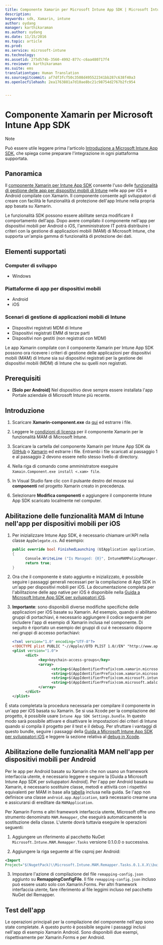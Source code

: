 ```yaml
---
title: Componente Xamarin per Microsoft Intune App SDK | Microsoft Intune
description: 
keywords: sdk, Xamarin, intune
author: oydang
manager: karthikaraman
ms.author: oydang
ms.date: 11/15/2016
ms.topic: article
ms.prod: 
ms.service: microsoft-intune
ms.technology: 
ms.assetid: 275d574b-3560-4992-877c-c6aa480717f4
ms.reviewer: karthikaraman
ms.suite: ems
translationtype: Human Translation
ms.sourcegitcommit: af7df3fcf50c3508d495522341bb287c638f40a3
ms.openlocfilehash: 2ea1763881a7d10ae8bc21c98754d2767b2fc954


---
```


# <a name="microsoft-intune-app-sdk-xamarin-component"></a>Componente Xamarin per Microsoft Intune App SDK

> [!NOTE]
> Può essere utile leggere prima l'articolo [Introduzione a Microsoft Intune App SDK](intune-app-sdk-get-started.md), che spiega come preparare l'integrazione in ogni piattaforma supportata.



## <a name="overview"></a>Panoramica
Il [componente Xamarin per Intune App SDK](https://components.xamarin.com/view/microsoft.intune.mam) consente l'uso delle [funzionalità di gestione delle app per dispositivi mobili di Intune](/intune/deploy-use/protect-app-data-using-mobile-app-management-policies-with-microsoft-intune) nelle app per iOS e Android compilate con Xamarin. Il componente consente agli sviluppatori di creare con facilità le funzionalità di protezione dell'app Intune nella propria app basata su Xamarin.

Le funzionalità SDK possono essere abilitate senza modificare il comportamento dell'app. Dopo avere compilato il componente nell'app per dispositivi mobili per Android o iOS, l'amministratore IT potrà distribuire i criteri con la gestione di applicazioni mobili (MAM) di Microsoft Intune, che supporta un'ampia gamma di funzionalità di protezione dei dati.

## <a name="whats-supported"></a>Elementi supportati

### <a name="developer-machines"></a>Computer di sviluppo
* Windows


### <a name="mobile-app-platforms"></a>Piattaforme di app per dispositivi mobili
* Android
* iOS


### <a name="intune-mobile-application-management-scenarios"></a>Scenari di gestione di applicazioni mobili di Intune

* Dispositivi registrati MDM di Intune
* Dispositivi registrati EMM di terze parti
* Dispositivi non gestiti (non registrati con MDM)

Le app Xamarin compilate con il componente Xamarin per Intune App SDK possono ora ricevere i criteri di gestione delle applicazioni per dispositivi mobili (MAM) di Intune sia sui dispositivi registrati per la gestione dei dispositivi mobili (MDM) di Intune che su quelli non registrati.

## <a name="prerequisites"></a>Prerequisiti

* **[Solo per Android]** Nel dispositivo deve sempre essere installata l'app Portale aziendale di Microsoft Intune più recente.

## <a name="get-started"></a>Introduzione

1.  Scaricare **Xamarin-component.exe** da [qui](https://components.xamarin.com/submit/xpkg) ed estrarre i file.

2. Leggere le [condizioni di licenza](https://components.xamarin.com/license/microsoft.intune.mam) per il componente Xamarin per le funzionalità MAM di Microsoft Intune.

3.  Scaricare la cartella del componente Xamarin per Intune App SDK da [GitHub](https://github.com/msintuneappsdk/intune-app-sdk-xamarin) o [Xamarin](https://components.xamarin.com/license/microsoft.intune.mam) ed estrarre i file. Entrambi i file scaricati al passaggio 1 e al passaggio 2 devono essere nello stesso livello di directory.

4.  Nella riga di comando come amministratore eseguire `Xamain.Component.exe install <.xam> file`.

5.  In Visual Studio fare clic con il pulsante destro del mouse sui **componenti** nel progetto Xamarin creato in precedenza.

6.  Selezionare **Modifica componenti** e aggiungere il componente Intune App SDK scaricato localmente nel computer.



## <a name="enabling-intune-mam-in-your-ios-mobile-app"></a>Abilitazione delle funzionalità MAM di Intune nell'app per dispositivi mobili per iOS
1.  Per inizializzare Intune App SDK, è necessario chiamare un'API nella classe `AppDelegate.cs`. Ad esempio:

      ```csharp
      public override bool FinishedLaunching (UIApplication application, NSDictionary launchOptions)
      {
            Console.WriteLine ("Is Managed: {0}", IntuneMAMPolicyManager.Instance.PrimaryUser != null);
            return true;
      }

      ```

2.  Ora che il componente è stato aggiunto e inizializzato, è possibile seguire i passaggi generali necessari per la compilazione di App SDK in un'app per dispositivi mobili per iOS. La documentazione completa per l'abilitazione delle app native per iOS è disponibile nella [Guida a Microsoft Intune App SDK per sviluppatori iOS](intune-app-sdk-ios).
3. **Importante**: sono disponibili diverse modifiche specifiche delle applicazioni per iOS basate su Xamarin. Ad esempio, quando si abilitano gruppi di portachiavi, è necessario aggiungere il codice seguente per includere l'app di esempio di Xamarin inclusa nel componente. Di seguito è riportato un esempio dei gruppi di cui è necessario disporre nei gruppi di accesso portachiavi:

      ```xml
      <?xml version="1.0" encoding="UTF-8"?>
      <!DOCTYPE plist PUBLIC "-//Apple//DTD PLIST 1.0//EN" "http://www.apple.com/DTDs/PropertyList-1.0.dtd">
      <plist version="1.0">
            <dict>
                  <key>keychain-access-groups</key>
                  <array>
                        <string>$(AppIdentifierPrefix)com.xamarin.microsoftintunesample</string>
                        <string>$(AppIdentifierPrefix)com.xamarin.microsoftintunesample.intunemam</string>
                        <string>$(AppIdentifierPrefix)com.microsoft.intune.mam</string>
                        <string>$(AppIdentifierPrefix)com.microsoft.adalcache</string>
                  </array>
            </dict>
      </plist>
      ```

È stata completata la procedura necessaria per compilare il componente in un'app per iOS basata su Xamarin. Se si usa Xcode per la compilazione del progetto, è possibile usare `Intune App SDK Settings.bundle`. In questo modo sarà possibile attivare e disattivare le impostazioni dei criteri di Intune quando si compila il progetto per il test e il debug. Per sfruttare i vantaggi di questo bundle, seguire i passaggi della [Guida a Microsoft Intune App SDK per sviluppatori iOS](intune-app-sdk-ios) e leggere la sezione relativa al [debug in Xcode](intune-app-sdk-ios#debug-information).

## <a name="enabling-mam-in-your-android-mobile-app"></a>Abilitazione delle funzionalità MAM nell'app per dispositivi mobili per Android
Per le app per Android basate su Xamarin che non usano un framework interfaccia utente, è necessario leggere e seguire la [Guida a Microsoft Intune App SDK per sviluppatori Android]. Per l'app per Android basata su Xamarin, è necessario sostituire classe, metodi e attività con i rispettivi equivalenti per MAM in base alla [tabella](intune-app-sdk-android#replace-classes-methods-and-activities-with-their-mam-equivalent-required) inclusa nella guida. Se l'app non definisce una classe `android.app.Application`, sarà necessario crearne una e assicurarsi di ereditare da `MAMApplication`.

Per Xamarin Forms e altri framework interfaccia utente, Microsoft offre uno strumento denominato `MAM.Remapper`, che eseguirà automaticamente la sostituzione della classe. L'utente dovrà tuttavia eseguire le operazioni seguenti:

1.  Aggiungere un riferimento al pacchetto NuGet ` Microsoft.Intune.MAM.Remapper.Tasks` versione 0.1.0.0 o successiva.

2.  Aggiungere la riga seguente al file csproj per Android:
  ```xml
  <Import
  Project="$(NugetPack)\\Microsoft.Intune.MAM.Remapper.Tasks.0.1.X.X\\build\\MonoAndroid10\\Microsoft.Intune.MAM.Remapper.targets" />
  ```

3.  Impostare l'azione di compilazione del file `remapping-config.json` aggiunto su **RemappingConfigFile**. Il file `remapping-config.json` incluso può essere usato solo con Xamarin.Forms. Per altri framework interfaccia utente, fare riferimento al file leggimi incluso nel pacchetto NuGet del Remapper.

## <a name="test-your-app"></a>Test dell'app

Le operazioni principali per la compilazione del componente nell'app sono state completate. A questo punto è possibile seguire i passaggi inclusi nell'app di esempio Xamarin Android. Sono disponibili due esempi, rispettivamente per Xamarin.Forms e per Android.



<!--HONumber=Nov16_HO4-->


